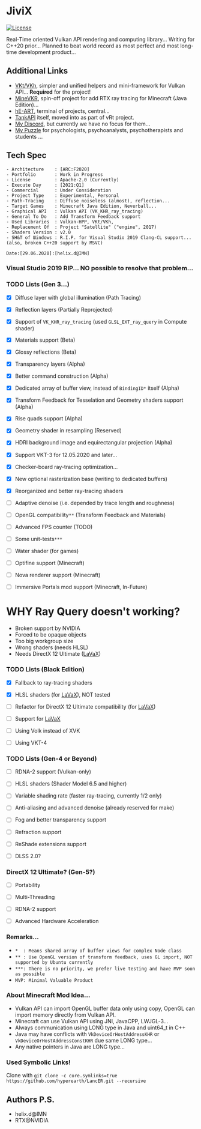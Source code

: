# JiviX

[![License](https://img.shields.io/badge/License-Apache%202.0-blue.svg)](https://opensource.org/licenses/Apache-2.0)

Real-Time oriented Vulkan API rendering and computing library...
Writing for C++20 prior...
Planned to beat world record as most perfect and most long-time development product...


## Additional Links

- [VKt/VKh](https://github.com/world8th/vkt), simpler and unified helpers and mini-framework for Vulkan API... **Required** for the project!
- [MineVKR](https://github.com/hyperearth/MineVKR), spin-off project for add RTX ray tracing for Minecraft (Java Edition)...
- [hE-ART](https://github.com/hyperearth/hE-ART), terminal of projects, central...
- [TankAPI](https://github.com/world8th/vRt/tree/TankAPI) itself, moved into as part of vRt project. 
- [My Discord](https://discord.gg/NqjBJsG), but currently we have no focus for them... 
- [My Puzzle](https://vk.cc/afiR3v) for psychologists, psychoanalysts, psychotherapists and students ...


## Tech Spec

```MD
- Architecture    : [ARC:F2020]
- Portfolio       : Work in Progress
- License         : Apache-2.0 (Currently)
- Execute Day     : [2021:Q1]
- Commercial      : Under Consideration
- Project Type    : Experimental, Personal
- Path-Tracing    : Diffuse noiseless (almost), reflection...
- Target Games    : Minecraft Java Edition, Neverball...
- Graphical API   : Vulkan API (VK_KHR_ray_tracing)
- General To Do   : Add Transform Feedback support
- Used Libraries  : Vulkan-HPP, VKt/VKh, 
- Replacement Of  : Project "Satellite" ("engine", 2017)
- Shaders Version : v2.0
- SH&T of Шindows : R.I.P. for Visual Studio 2019 Clang-CL support... (also, broken C++20 support by MSVC)

Date:[29.06.2020]:[helix.d@IMN]
```

### Visual Studio 2019 RIP... NO possible to resolve that problem... 


### TODO Lists (Gen 3...)

- [x] Diffuse layer with global illumination (Path Tracing)
- [x] Reflection layers (Partially Reprojected)
- [x] Support of `VK_KHR_ray_tracing` (used `GLSL_EXT_ray_query` in Compute shader)
- [x] Materials support (Beta)
- [x] Glossy reflections (Beta)
- [x] Transparency layers (Alpha)
- [x] Better command construction (Alpha)
- [x] Dedicated array of buffer view, instead of `BindingID*` itself (Alpha)
- [x] Transform Feedback for Tesselation and Geometry shaders support (Alpha)
- [x] Rise quads support (Alpha)
- [x] Geometry shader in resampling (Reserved)
- [x] HDRI background image and equirectangular projection (Alpha)
- [x] Support VKT-3 for 12.05.2020 and later... 
- [x] Checker-board ray-tracing optimization...
- [x] New optional rasterization base (writing to dedicated buffers)
- [x] Reorganized and better ray-tracing shaders
- [ ] Adaptive denoise (i.e. depended by trace length and roughness)
- [ ] OpenGL compatibility`**` (Transform Feedback and Materials)
- [ ] Advanced FPS counter (TODO)
- [ ] Some unit-tests`***` 
- [ ] Water shader (for games)
- [ ] Optifine support (Minecraft)
- [ ] Nova renderer support (Minecraft)
- [ ] Immersive Portals mod support (Minecraft, In-Future)


# WHY Ray Query doesn't working?

- Broken support by NVIDIA
- Forced to be opaque objects
- Too big workgroup size
- Wrong shaders (needs HLSL)
- Needs DirectX 12 Ultimate ([LaVaX](https://github.com/helixd2s/LaVaX-Overview))


### TODO Lists (Black Edition)

- [x] Fallback to ray-tracing shaders
- [x] HLSL shaders (for [LaVaX](https://github.com/helixd2s/LaVaX-Overview)), NOT tested
- [ ] Refactor for DirectX 12 Ultimate compatibility (for [LaVaX](https://github.com/helixd2s/LaVaX-Overview))
- [ ] Support for [LaVaX](https://github.com/helixd2s/LaVaX-Overview)
- [ ] Using Volk instead of XVK
- [ ] Using VKT-4 


### TODO Lists (Gen-4 or Beyond)

- [ ] RDNA-2 support (Vulkan-only)
- [ ] HLSL shaders (Shader Model 6.5 and higher)
- [ ] Variable shading rate (faster ray-tracing, currently 1/2 only)
- [ ] Anti-aliasing and advanced denoise (already reserved for make)
- [ ] Fog and better transparency support 
- [ ] Refraction support
- [ ] ReShade extensions support
- [ ] DLSS 2.0?


### DirectX 12 Ultimate? (Gen-5?)

- [ ] Portability
- [ ] Multi-Threading
- [ ] RDNA-2 support 
- [ ] Advanced Hardware Acceleration


### Remarks...

- `*  : Means shared array of buffer views for complex Node class`
- `** : Use OpenGL version of transform feedback, uses GL import, NOT supported by Ubuntu currently`
- `***: There is no priority, we prefer live testing and have MVP soon as possible`
- `MVP: Minimal Valuable Product`


### About Minecraft Mod Idea... 

- Vulkan API can import OpenGL buffer data only using copy, OpenGL can import memory directly from Vulkan API. 
- Minecraft can use Vulkan API using JNI, JavaCPP, LWJGL-3... 
- Always communication using LONG type in Java and uint64_t in C++ 
- Java may have conflicts with `VkDeviceOrHostAddressKHR` or `VkDeviceOrHostAddressConstKHR` due same LONG type... 
- Any native pointers in Java are LONG type... 


### Used Symbolic Links!

Clone with `git clone -c core.symlinks=true https://github.com/hyperearth/LancER.git --recursive`


## Authors P.S.

- helix.d@IMN
- RTX@NVIDIA

